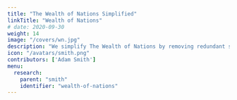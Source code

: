 ```yaml
---
title: "The Wealth of Nations Simplified"
linkTitle: "Wealth of Nations"
# date: 2020-09-30
weight: 14
image: "/covers/wn.jpg"
description: "We simplify The Wealth of Nations by removing redundant statements and by organizing Smith's ideas into bullet points. We retain the paragraph numbers so you can check the original. Pounds and shillings are converted to their pence equivalent for easier comparison and computation"
icon: "/avatars/smith.png"
contributors: ['Adam Smith']
menu:
  research:
    parent: "smith"
    identifier: "wealth-of-nations"
---
```

